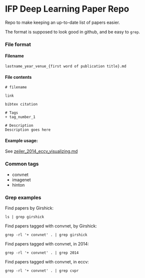 IFP Deep Learning Paper Repo
============================
Repo to make keeping an up-to-date list of papers easier.

The format is supposed to look good in github, and be easy to `grep`.

### File format
#### Filename
```
lastname_year_venue_{first word of publication title}.md
```  

#### File contents
```
# filename

link

bibtex citation

# Tags  
+ tag_number_1

# Description  
Description goes here
```
#### Example usage:
See [zeiler_2014_eccv_visualizing.md](zeiler_2014_eccv_visualizing.md)

### Common tags
+ convnet  
+ imagenet  
+ hinton  

### Grep examples
Find papers by Girshick:  
```
ls | grep girshick
```  
Find papers tagged with convnet, by Girshick:  
```
grep -rl '+ convnet' . | grep girshick
```  
Find papers tagged with convnet, in 2014:  
```
grep -rl '+ convnet' . | grep 2014
```  
Find papers tagged with convnet, in eccv:  
```
grep -rl '+ convnet' . | grep cvpr
```  
